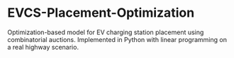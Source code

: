 # EVCS-Placement-Optimization
Optimization-based model for EV charging station placement using combinatorial auctions. Implemented in Python with linear programming on a real highway scenario.
